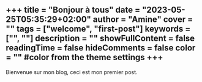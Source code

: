 +++
title = "Bonjour à tous"
date = "2023-05-25T05:35:29+02:00"
author = "Amine"
cover = ""
tags = ["welcome", "first-post"]
keywords = ["", ""]
description = ""
showFullContent = false
readingTime = false
hideComments = false
color = "" #color from the theme settings
+++
---

Bienvenue sur mon blog, ceci est mon premier post.

